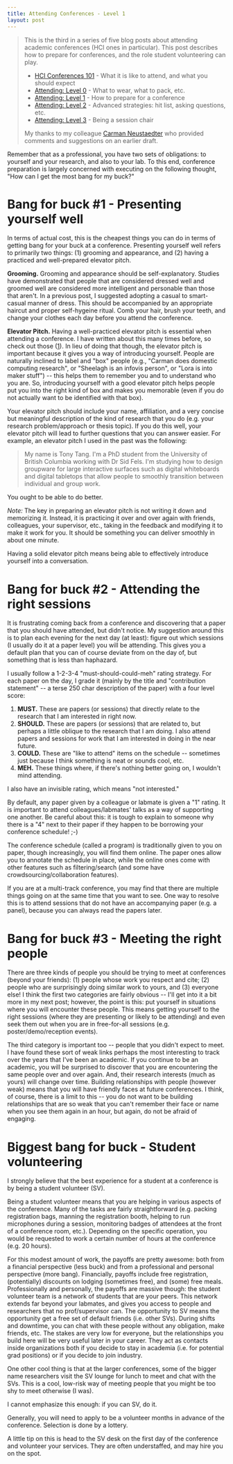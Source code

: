 ```yaml
---
title: Attending Conferences - Level 1
layout: post
---
```


> This is the third in a series of five blog posts about attending academic conferences (HCI ones in particular). This post describes how to prepare for conferences, and the role student volunteering can play.
> 
> * [HCI Conferences 101](http://ricelab.cpsc.ucalgary.ca/blog/2016/hci-conferences-101/) - What it is like to attend, and what you should expect
> * [Attending: Level 0](http://ricelab.cpsc.ucalgary.ca/blog/2016/attending-conferences-level-0/) - What to wear, what to pack, etc.
> * [Attending: Level 1](http://ricelab.cpsc.ucalgary.ca/blog/2016/attending-conferences-level-1/) - How to prepare for a conference
> * [Attending: Level 2](http://ricelab.cpsc.ucalgary.ca/blog/2016/attending-conferences-level-2/) - Advanced strategies: hit list, asking questions, etc.
> * [Attending: Level 3](http://ricelab.cpsc.ucalgary.ca/blog/2016/attending-conferences-level-3/) - Being a session chair
> 
> My thanks to my colleague [Carman Neustaedter](http://carmster.com) who provided comments and suggestions on an earlier draft.

Remember that as a professional, you have two sets of obligations: to yourself and your research, and also to your lab. To this end, conference preparation is largely concerned with executing on the following thought, "How can I get the most bang for my buck?"

# Bang for buck #1 - Presenting yourself well

In terms of actual cost, this is the cheapest things you can do in terms of getting bang for your buck at a conference. Presenting yourself well refers to primarily two things: (1) grooming and appearance, and (2) having a practiced and well-prepared elevator pitch.

**Grooming.** Grooming and appearance should be self-explanatory. Studies have demonstrated that people that are considered dressed well and groomed well are considered more intelligent and personable than those that aren't. In a previous post, I suggested adopting a casual to smart-casual manner of dress. This should be accompanied by an appropriate haircut and proper self-hygeine ritual. Comb your hair, brush your teeth, and change your clothes each day before you attend the conference.

**Elevator Pitch.** Having a well-practiced elevator pitch is essential when attending a conference. I have written about this many times before, so check out those ([1](http://www.hcitang.org/502/mdwiki.html#!elevator-pitches.md)). In lieu of doing that though, the elevator pitch is important because it gives you a way of introducing yourself. People are naturally inclined to label and "box" people (e.g., "Carman does domestic computing research", or "Sheelagh is an infovis person", or "Lora is into maker stuff") -- this helps them to remember you and to understand who you are. So, introducing yourself with a good elevator pitch helps people put you into the right kind of box and makes you memorable (even if you do not actually want to be identified with that box).

Your elevator pitch should include your name, affiliation, and a very concise but meaningful description of the kind of research that you do (e.g. your research problem/approach or thesis topic). If you do this well, your elevator pitch will lead to further questions that you can answer easier. For example, an elevator pitch I used in the past was the following:

> My name is Tony Tang. I'm a PhD student from the University of British Columbia working with Dr Sid Fels. I'm studying how to design groupware for large interactive surfaces such as digital whiteboards and digital tabletops that allow people to smoothly transition between individual and group work.

You ought to be able to do better.

*Note:* The key in preparing an elevator pitch is not writing it down and memorizing it. Instead, it is practicing it over and over again with friends, colleagues, your supervisor, etc., taking in the feedback and modifying it to make it work for you. It should be something you can deliver smoothly in about one minute.

Having a solid elevator pitch means being able to effectively introduce yourself into a conversation.

# Bang for buck #2 - Attending the right sessions

It is frustrating coming back from a conference and discovering that a paper that you should have attended, but didn't notice. My suggestion around this is to plan each evening for the next day (at least): figure out which sessions (I usually do it at a paper level) you will be attending. This gives you a default plan that you can of course deviate from on the day of, but something that is less than haphazard.

I usually follow a 1-2-3-4 "must-should-could-meh" rating strategy. For each paper on the day, I grade it (mainly by the title and "contribution statement" -- a terse 250 char description of the paper) with a four level score:

1. **MUST.** These are papers (or sessions) that directly relate to the research that I am interested in right now.
2. **SHOULD.** These are papers (or sessions) that are related to, but perhaps a little oblique to the research that I am doing. I also attend papers and sessions for work that I am interested in doing in the near future.
3. **COULD.** These are "like to attend" items on the schedule -- sometimes just because I think something is neat or sounds cool, etc.
4. **MEH.** These things where, if there's nothing better going on, I wouldn't mind attending.

I also have an invisible rating, which means "not interested."

By default, any paper given by a colleague or labmate is given a "1" rating. It is important to attend colleagues/labmates' talks as a way of supporting one another. Be careful about this: it is tough to explain to someone why there is a "4" next to their paper if they happen to be borrowing your conference schedule! ;-)

The conference schedule (called a program) is traditionally given to you on paper, though increasingly, you will find them online. The paper ones allow you to annotate the schedule in place, while the online ones come with other features such as filtering/search (and some have crowdsourcing/collaboration features).

If you are at a multi-track conference, you may find that there are multiple things going on at the same time that you want to see. One way to resolve this is to attend sessions that do not have an accompanying paper (e.g. a panel), because you can always read the papers later.

# Bang for buck #3 - Meeting the right people

There are three kinds of people you should be trying to meet at conferences (beyond your friends): (1) people whose work you respect and cite; (2) people who are surprisingly doing similar work to yours, and (3) everyone else! I think the first two categories are fairly obvious -- I'll get into it a bit more in my next post; however, the point is this: put yourself in situations where you will encounter these people. This means getting yourself to the right sessions (where they are presenting or likely to be attending) and even seek them out when you are in free-for-all sessions (e.g. poster/demo/reception events).

The third category is important too -- people that you didn't expect to meet. I have found these sort of weak links perhaps the most interesting to track over the years that I've been an academic. If you continue to be an academic, you will be surprised to discover that you are encountering the same people over and over again. And, their research interests (much as yours) will change over time. Building relationships with people (however weak) means that you will have friendly faces at future conferences. I think, of course, there is a limit to this -- you do not want to be building relationships that are so weak that you can't remember their face or name when you see them again in an hour, but again, do not be afraid of engaging.

# Biggest bang for buck - Student volunteering

I strongly believe that the best experience for a student at a conference is by being a student volunteer (SV).

Being a student volunteer means that you are helping in various aspects of the conference. Many of the tasks are fairly straightforward (e.g. packing registration bags, manning the registration booth, helping to run microphones during a session, monitoring badges of attendees at the front of a conference room, etc.). Depending on the specific operation, you would be requested to work a certain number of hours at the conference (e.g. 20 hours).

For this modest amount of work, the payoffs are pretty awesome: both from a financial perspective (less buck) and from a professional and personal perspective (more bang). Financially, payoffs include free registration, (potentially) discounts on lodging (sometimes free), and (some) free meals. Professionally and personally, the payoffs are massive though: the student volunteer team is a network of students that are your peers. This network extends far beyond your labmates, and gives you access to people and researchers that no prof/supervisor can. The opportunity to SV means the opportunity get a free set of default friends (i.e. other SVs). During shifts and downtime, you can chat with these people without any obligation, make friends, etc. The stakes are very low for everyone, but the relationships you build here will be very useful later in your career. They act as contacts inside organizations both if you decide to stay in academia (i.e. for potential grad positions) or if you decide to join industry.

One other cool thing is that at the larger conferences, some of the bigger name researchers visit the SV lounge for lunch to meet and chat with the SVs. This is a cool, low-risk way of meeting people that you might be too shy to meet otherwise (I was).

I cannot emphasize this enough: if you can SV, do it.

Generally, you will need to apply to be a volunteer months in advance of the conference. Selection is done by a lottery.

A little tip on this is head to the SV desk on the first day of the conference and volunteer your services. They are often understaffed, and may hire you on the spot.




